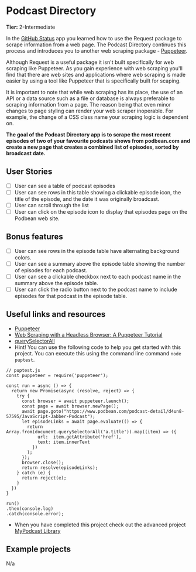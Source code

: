 # Podcast Directory

**Tier:** 2-Intermediate

In the [GitHub Status](../1-Beginner/GitHub-Status-App.md) app you learned how to use the
Request package to scrape information from a web page. The Podcast Directory
continues this process and introduces you to another web scraping package - 
[Puppeteer](https://github.com/GoogleChrome/puppeteer).

Although Request is a useful  package it isn't built specifically for web
scraping like Puppeteer. As you gain experience with web scraping you'll find
that there are web sites and applications where web scraping is made easier
by using a tool like Puppeteer that is specifically built for scaping.

It is important to note that while web scraping has its place, the use of
an API or a data source such as a file or database is always preferable to 
scraping information from a page. The reason being that even minor changes to
page styling can render your web scraper inoperable. For example, the change
of a CSS class name your scraping logic is dependent on.

**The goal of the Podcast Directory app is to scrape the most recent episodes of two of your favourite podcasts shows from podbean.com and create a new page that creates a combined list of episodes, sorted by broadcast date.**

## User Stories

-   [ ] User can see a table of podcast episodes
-   [ ] User can see rows in this table showing a clickable episode icon, the
title of the episode, and the date it was originally broadcast.
-   [ ] User can scroll through the list
-   [ ] User can click on the episode icon to display that episodes page on
the Podbean web site.

## Bonus features

-   [ ] User can see rows in the episode table have alternating background
colors.
-   [ ] User can see a summary above the episode table showing the number
of episodes for each podcast.
-   [ ] User can see a clickable checkbox next to each podcast name in the
summary above the episode table.
-   [ ] User can click the radio button next to the podcast name to include
episodes for that podcast in the episode table.

## Useful links and resources

- [Puppeteer](https://github.com/GoogleChrome/puppeteer)
- [Web Scraping with a Headless Browser: A Puppeteer Tutorial](https://www.toptal.com/puppeteer/headless-browser-puppeteer-tutorial)
- [querySelectorAll](https://developer.mozilla.org/en-US/docs/Web/API/ParentNode/querySelectorAll)
- Hint! You can use the following code to help you get started with this
project. You can execute this using the  command line command `node puptest`.
```
// puptest.js
const puppeteer = require('puppeteer');

const run = async () => {
  return new Promise(async (resolve, reject) => {
    try {
      const browser = await puppeteer.launch();
      const page = await browser.newPage();
      await page.goto("https://www.podbean.com/podcast-detail/d4un8-57595/JavaScript-Jabber-Podcast");
      let episodeLinks = await page.evaluate(() => {
        return Array.from(document.querySelectorAll('a.title')).map((item) => ({
            url:  item.getAttribute('href'),
            text: item.innerText
          })
        );
      });
      browser.close();
      return resolve(episodeLinks);
    } catch (e) {
      return reject(e);
    }
  })
}

run()
.then(console.log)
.catch(console.error);
```
- When you have completed this project check out the advanced project
[MyPodcast Library](../3-Advanced/MyPodcast-Library-app.md)

## Example projects

N/a
